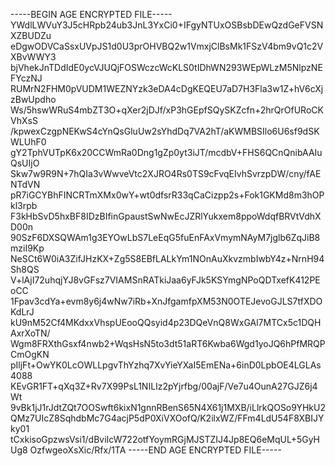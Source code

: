 -----BEGIN AGE ENCRYPTED FILE-----
YWdlLWVuY3J5cHRpb24ub3JnL3YxCi0+IFgyNTUxOSBsbDEwQzdGeFVSNXZBUDZu
eDgwODVCaSsxUVpJS1d0U3prOHVBQ2w1VmxjClBsMk1FSzV4bm9vQ1c2VXBvWWY3
bjVhekJnTDdIdE0ycVJUQjFOSWczcWcKLS0tIDhWN293WEpWLzM5NlpzNEFYczNJ
RUMrN2FHM0pVUDM1WEZNYzk3eDA4cDgKEQEU7aD7H3Fla3w1Z+hV6cXjzBwUpdho
Ws/5hswWRuS4mbZT3O+qXer2jDJf/xP3hGEpfSQySKZcfn+2hrQrOfURoCKVhXsS
/kpwexCzgpNEKwS4cYnQsGluUw2sYhdDq7VA2hT/aKWMBSIlo6U6sf9dSKWLUhF0
gY2TphVUTpK6x20CCWmRa0Dng1gZp0yt3iJT/mcdbV+FHS6QCnQnibAAIuQsUIjO
Skw7w9R9N+7hQIa3vWwveVtc2XJRO4Rs0TS9cFvqEIvhSvrzpDW/cny/fAENTdVN
pR7iGCYBhFINCRTmXMx0wY+wt0dfsrR33qCaCizpp2s+Fok1GKMd8m3hOPkl3rpb
F3kHbSvD5hxBF8IDzBIfinGpaustSwNwEcJZRlYukxem8ppoWdqfBRVtVdhXD00n
90SzF6DXSQWAm1g3EYOwLbS7LeEqG5fuEnFAxVmymNAyM7jglb6ZqJiB8mziI9Kp
NeSCt6W0iA3ZifJHzKX+Zg5S8EBfLALkYm1NOnAuXkvzmbIwbY4z+NrnH94Sh8QS
V+lAjI72uhqjYJ8vGFsz7VIAMSnRATkiJaa6yFJk5KSYmgNPoQDTxefK412PEoCC
1Fpav3cdYa+evm8y6j4wNw7iRb+XnJfgamfpXM53N0OTEJevoGJLS7tfXDOKdLrJ
kU9nM52Cf4MKdxxVhspUEooQQsyid4p23DQeVnQ8WxGAl7MTCx5c1DQHAxrXoTN/
Wgm8FRXthGsxf4nwb2+WqsHsN5to3dt51aRT6Kwba6Wgd1yoJQ6hPfMRQPCmOgKN
pIljFt+OwYK0LcOWLLpgvThYzhq7XvYieYXaI5EmENa+6inD0LpbOE4LGLAs4088
KEvGR1FT+qXq3Z+Rv7X99PsL1NILIz2pYjrfbg/00ajF/Ve7u4OunA27GJZ6j4Wt
9vBk1jJ1rJdtZQt7OOSwft6kixN1gnnRBenS65N4X61j1MXB/iLlrkQOSo9YHkU2
QMz7UIcZ8SqhdbMc7G4acjP5dP0XiVXOofQ/K2ilxWZ/FFm4LdU54F8XBIJYky01
tCxkisoGpzwsVsi1/dBviIcW722otfYoymRGjMJSTZIJ4Jp8EQ6eMqUL+5GyHUg8
OzfwgeoXsXic/Rfx/1TA
-----END AGE ENCRYPTED FILE-----
